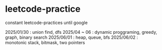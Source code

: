 # leetcode-practice
constant leetcode-practices until google

2025/01/30 : union find, dfs
2025/04 ~ 06 : dynamic proggraming, greedy, graph, binary search
2025/06/01 : heap, queue, bfs
2025/06/02 : monotonic stack, bitmask, two pointers
